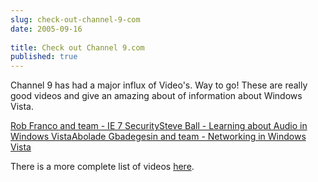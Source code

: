 ```yaml
---
slug: check-out-channel-9-com
date: 2005-09-16
 
title: Check out Channel 9.com
published: true
---
```

Channel 9 has had a major influx of Video's.  Way to go!  These are really good videos and give an amazing about of information about Windows Vista.<p />[Rob Franco and team - IE 7 Security](http://channel9.msdn.com/Showpost.aspx?postid=116353)[Steve Ball - Learning about Audio in Windows Vista](http://channel9.msdn.com/Showpost.aspx?postid=116347)[Abolade Gbadegesin and team - Networking in Windows Vista](http://channel9.msdn.com/Showpost.aspx?postid=116349)<p />There is a more complete list of videos [here](http://channel9.msdn.com/showforum.aspx?forumid=14).<p />

